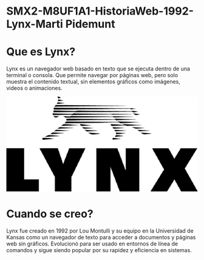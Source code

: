 # SMX2-M8UF1A1-HistoriaWeb-1992-Lynx-Marti Pidemunt
# Que es Lynx?

Lynx es un navegador web basado en texto que se ejecuta dentro de una terminal o consola. Que permite navegar por páginas web, pero solo muestra el contenido textual, sin elementos gráficos como imágenes, videos o animaciones.

![Lynx](https://github.com/MARTIPIDEMUNT/SMX2-M8UF1A1-HistoriaWeb-1989-1994--Lince-Mart-Pidemunt-/blob/main/Lynx.jpg "Lynx")

# Cuando se creo?

Lynx fue creado en 1992 por Lou Montulli y su equipo en la Universidad de Kansas como un navegador de texto para acceder a documentos y páginas web sin gráficos. Evolucionó para ser usado en entornos de línea de comandos y sigue siendo popular por su rapidez y eficiencia en sistemas.